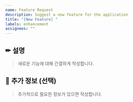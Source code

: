 ```yaml
---
name: Feature Request
description: Suggest a new feature for the application
title: "[New Feature] "
labels: enhancement
assignees: ""
---
```


## ✏ 설명

> 새로운 기능에 대해 간결하게 작성합니다.

## 🔗 추가 정보 (선택)

> 추가적으로 필요한 정보가 있으면 작성합니다.
